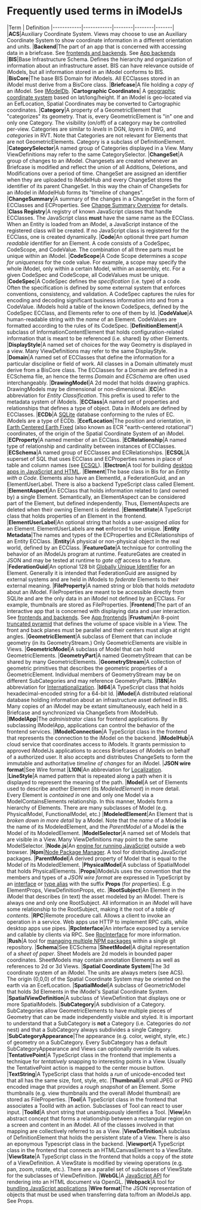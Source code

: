 # Frequently used terms in iModelJs

|Term | Definition
|------------|------------|--------|--------|-------|
|**ACS**|Auxiliary Coordinate System. Views may choose to use an Auxiliary Coordinate System to show coordinate information in a different orientation and units.
|**Backend**|The part of an app that is concerned with accessing data in a briefcase. See [frontends and backends](https://en.wikipedia.org/wiki/Front_and_back_ends). See [App backends](../overview/App.md)
|**BIS**|Base Infrastructure Schema. Defines the hierarchy and organization of information about an infrastructure asset. BIS can have relevance outside of iModels, but all information stored in an iModel conforms to BIS.
|**BisCore**|The base BIS Domain for iModels. All ECClasses stored in an iModel must derive from a BisCore class.
|**Briefcase**|A file holding a *copy of* an iModel. See [IModelDb](./backend/IModelDb.md).
|**Cartographic Coordinates**| A [geographic coordinate system](https://en.wikipedia.org/wiki/Geographic_coordinate_system) based on lat/long/height. If an iModel is geo-located via an EefLocation, Spatial Coordinates may be converted to Cartographic coordinates.
|**Category**|A property of a GeometricElement that "categorizes" its geometry. That is, every GeometricElement is "in" one and only one Category. The visibility (on/off) of a category may be controlled per-view. Categories are similar to *levels* in DGN, *layers* in DWG, and *categories* in RVT. Note that Categories are not relevant for Elements that are not GeometricElements. Category is a subclass of DefinitionElement.
|**CategorySelector**|A named group of Categories displayed in a View. Many ViewDefinitions may refer to the same CategorySelector.
|**ChangeSet**|A group of changes to an iModel. Changesets are created whenever an Briefcase is modified and reflect the union of all Additions, Deletions, and Modifications over a period of time. ChangeSet are assigned an identifier when they are uploaded to iModelHub and every ChangeSet stores the identifier of its parent ChangeSet. In this way the chain of ChangeSets for an iModel in iModelHub forms its "timeline of changes".
|**ChangeSummary**|A summary of the changes in a ChangeSet in the form of ECClasses and ECProperties. See [Change Summary Overview](./ChangeSummaries) for details.
|**Class Registry**|A registry of known JavaScript classes that handle ECClasses. The JavaScript class **must** have the same name as the ECClass. When an Entity is loaded from an iModel, a JavaScript instance of the registered class will be created. If no JavaScript class is registered for the ECClass, one is created dynamically.
|**Code**|An optional three part *human readable* identifier for an Element. A code consists of a CodeSpec, CodeScope, and CodeValue. The combination of all three parts must be unique within an iModel.
|**CodeScope**|A Code Scope determines a *scope for uniqueness* for the code value. For example, a scope may specify the whole iModel, only within a certain Model, within an assembly, etc. For a given CodeSpec and CodeScope, all CodeValues must be unique.
|**CodeSpec**|A CodeSpec defines the *specification* (i.e. type) of a code. Often the specification is defined by some external system that enforces conventions, consistency, and validation. A CodeSpec captures the rules for encoding and decoding significant business information into and from a CodeValue. iModels hold a table of the known CodeSpecs, defined by the CodeSpec ECClass, and Elements refer to one of them by Id.
|**CodeValue**|A human-readable string with the *name* of an Element. CodeValues are formatted according to the rules of its CodeSpec.
|**DefinitionElement**|A subclass of InformationContentElement that holds configuration-related information that is meant to be referenced (i.e. shared) by other Elements.
|**DisplayStyle**|A named set of choices for the way Geometry is displayed in a view. Many ViewDefinitions may refer to the same DisplayStyle.
|**Domain**|A named set of ECClasses that define the information for a particular discipline or field of work. All classes in a Domain ultimately must derive from a BisCore class. The ECClasses for a Domain are defined in a ECSchema file, an hence the terms *Domain* and *ECSchema* are often used interchangeably.
|**DrawingModel**|A 2d model that holds drawing graphics. DrawingModels may be dimensional or non-dimensional.
|**EC**|An abbreviation for *Entity Classification*. This prefix is used to refer to the metadata system of iModels.
|**ECClass**|A named set of properties and relationships that defines a type of object. Data in iModels are defined by ECClasses.
|**ECDb**|A [SQLite](https://www.sqlite.org/index.html) database conforming to the rules of EC. iModels are a type of ECDb.
|**EcefLocation**|The position and orientation, in [Earth Centered Earth Fixed](https://en.wikipedia.org/wiki/ECEF) (also known as ECR "earth-centered rotational") coordinates, of the origin of the Spatial Coordinate System of an iModel.
|**ECProperty**|A named member of an ECClass.
|**ECRelationship**|A named type of relationship and cardinality between instances of ECClasses.
|**ECSchema**|A named group of ECClasses and ECRelationships.
|**ECSQL**|A superset of SQL that uses ECClass and ECProperties names in place of table and column names (see [ECSQL](./ECSQL)).
|**Electron**|A tool for building [desktop apps in JavaScript and HTML](https://electronjs.org).
|**Element**|The base class in Bis for an *Entity with a Code*. Elements also have an ElementId, a FederationGuid, and an ElementUserLabel. There is also a backend TypeScript class called Element.
|**ElementAspect**|An ECClass that holds information related to (and owned by) a single Element. Semantically, an ElementAspect can be considered part of the Element, but defined independently. Thus, ElementAspects are deleted when their owning Element is deleted.
|**ElementState**|A TypeScript class that holds properties of an Element in the frontend.
|**ElementUserLabel**|An optional string that holds a user-assigned *alias* for an Element. ElementUserLabels are **not** enforced to be unique.
|**Entity Metadata**|The names and types of the ECProperties and ECRelationships of an Entity ECClass.
|**Entity**|A physical or non-physical object in the real world, defined by an ECClass.
|**FeatureGate**|A technique for controlling the behavior of an iModelJs program at runtime. FeatureGates are created in JSON and may be tested at runtime to *gate off* access to a feature.
|**FederationGuid**|An optional 128 bit [Globally Unique Identifier](https://en.wikipedia.org/wiki/Universally_unique_identifier) for an Element. Generally it is intended that FederationGuid are assigned by external systems and are held in iModels to *federate* Elements to their external meaning.
|**FileProperty**|A named string or blob that holds *metadata* about an iModel. FileProperties are meant to be accessible directly from SQLite and are the only data in an iModel not defined by an ECClass. For example, thumbnails are stored as FileProperties.
|**Frontend**|The part of an interactive app that is concerned with displaying data and user interaction. See [frontends and backends](https://en.wikipedia.org/wiki/Front_and_back_ends). See [App frontends](../overview/App.md#app-frontend)
|**Frustum**|An 8-point [truncated pyramid](https://en.wikipedia.org/wiki/Viewing_frustum) that defines the volume of space visible in a View. The front and back planes must be parallel and their centers must align at right angles.
|**GeometricElement**|A subclass of Element that can include geometry (in its GeometryStream.) Only GeometricElements are visible in Views.
|**GeometricModel**|A subclass of Model that can hold GeometricElements.
|**GeometryPart**|A named GeometryStream that can be shared by many GeometricElements.
|**GeometryStream**|A collection of geometric primitives that describes the geometric properties of a GeometricElement. Individual members of GeometryStream may be on different SubCategories and may reference GeometryParts.
|**I18N**|An abbreviation for [Internationalization](https://en.wikipedia.org/wiki/Internationalization_and_localization).
|**Id64**|A TypeScript class that holds hexadecimal-encoded string for a 64-bit Id.
|**iModel**|A distributed relational database holding information about an infrastructure asset defined in BIS. Many copies of an iModel may be extant simultaneously, each held in a Briefcase and synchronized via ChangeSets from iModelHub.
|**IModelApp**|The *administrator* class for frontend applications. By subclassing IModelApp, applications can control the behavior of the frontend services.
|**IModelConnection**|A TypeScript class in the frontend that represents the connection to the iModel on the backend.
|**iModelHub**|A cloud service that coordinates access to iModels. It grants permission to approved iModelJs applications to access Briefcases of iModels on behalf of a authorized user. It also accepts and distributes ChangeSets to form the immutable and authoritative *timeline of changes* for an iModel.
|**JSON wire format**|See Wire format
|**L10N**|An abbreviation for [Localization](https://en.wikipedia.org/wiki/Internationalization_and_localization).
|**LineStyle**|A named pattern that is repeated along a path when it is displayed to represent the meaning of the path.
|**Model**|A set of Elements used to describe another Element (its *ModeledElement*) in more detail. Every Element is *contained in* one and only one Model via a ModelContainsElements relationship. In this manner, Models form a hierarchy of Elements. There are many subclasses of Model (e.g. PhysicalModel, FunctionalModel, etc.)
|**ModeledElement**|An Element that is *broken down in more detail* by a Model. Note that the *name* of a Model **is** the name of its ModeledElement, and the *ParentModel* of a Model **is** the Model of its ModeledElement.
|**ModelSelector**|A named set of Models that are visible in a View. Many ViewDefinitions may point to the same ModelSelector.
|**Node.js**|An [engine for running JavaScript](https://nodejs.org) outside a web browser.
|**Npm**|[Node Package Manager](https://www.npmjs.com/). A tool for distributing JavaScript packages.
|**ParentModel**|A derived property of Model that is equal to the Model of its ModeledElement.
|**PhysicalModel**|A subclass of SpatialModel that holds PhysicalElements.
|**Props**|iModelJs uses the convention that the members and types of a *JSON wire format* are expressed in TypeScript by an [interface](https://www.typescriptlang.org/docs/handbook/interfaces.html) or [type alias](http://www.typescriptlang.org/docs/handbook/advanced-types.html) with the suffix **Props** (for *prop*erties). E.g. ElementProps, ViewDefinitionProps, etc.
|**RootSubject**|An Element in the iModel that describes (in text) the asset modeled by an iModel. There is always one and only one RootSubject. All information in an iModel will have some relationship to the RootSubject, making it the root of a *table of contents*.
|**RPC**|Remote procedure call. Allows a client to invoke an operation in a service. Web apps use HTTP to implement RPC calls, while desktop apps use pipes.
|**RpcInterface**|An interface exposed by a service and callable by clients via RPC. See  [RpcInterface](../overview/App.md#rpcinterface) for more information.
|**Rush**|A tool for [managing multiple NPM packages](http://rushjs.io/) within a single git repository.
|**Schema**|See ECSchema
|**SheetModel**|A digital representation of a *sheet of paper*. Sheet Models are 2d models in bounded paper coordinates. SheetModels may contain annotation Elements as well as references to 2d or 3d Views.
|**Spatial Coordinate System**|The 3d coordinate system of an iModel. The units are always meters (see ACS). The origin (0,0,0) of the Spatial Coordinate System may be oriented on the earth via an EcefLocation.
|**SpatialModel**|A subclass of GeometricModel that holds 3d Elements in the iModel's Spatial Coordinate System.
|**SpatialViewDefinition**|A subclass of ViewDefinition that displays one or more SpatialModels.
|**SubCategory**|A subdivision of a Category. SubCategories allow GeometricElements to have multiple pieces of Geometry that can be made independently visible and styled. It is important to understand that a SubCategory is **not** a Category (i.e. Categories do *not* nest) and that a SubCategory always subdivides a single Category.
|**SubCategoryAppearance**|The appearance (e.g. color, weight, style, etc.) of geometry on a SubCategory. Every SubCategory has a default SubCategoryAppearance and Views can optionally override its values.
|**TentativePoint**|A TypeScript class in the frontend that implements a technique for *tentatively* snapping to interesting points in a View. Usually the TentativePoint action is mapped to the center mouse button.
|**TextString**|A TypeScript class that holds a *run* of unicode-encoded text that all has the same size, font, style, etc.
|**Thumbnail**|A small JPEG or PNG encoded image that provides a *rough snapshot* of an Element. Some thumbnails (e.g. view thumbnails and the overall iModel thumbnail) are stored as FileProperties.
|**Tool**|A TypeScript class in the frontend that associates a ToolId with an action. Subclasses of Tool can react to user input.
|**ToolId**|A short string that unambiguously identifies a Tool.
|**View**|An abstract concept that forms a relationship between a rectangular region on a screen and content in an iModel. All of the classes involved in that mapping are collectively referred to as a View.
|**ViewDefinition**|A subclass of DefinitionElement that holds the persistent state of a View. There is also an eponymous Typescript class in the backend.
|**Viewport**|A TypeScript class in the frontend that connects an HTMLCanvasElement to a ViewState.
|**ViewState**|A TypeScript class in the frontend that holds a copy of the *state* of a ViewDefinition. A ViewState is modified by viewing operations (e.g. pan, zoom, rotate, etc.). There are a parallel set of subclasses of ViewState for the subclasses of ViewDefinition.
|**WebGL**|A [JavaScript API](https://www.khronos.org/webgl/) for rendering into an HTML document via OpenGL.
|**Webpack**|A tool for [bundling JavaScript applications](https://webpack.js.org/)
|**Wire format**|The JSON representation of objects that must be used when transferring data to/from an iModelJs app. See Props.
